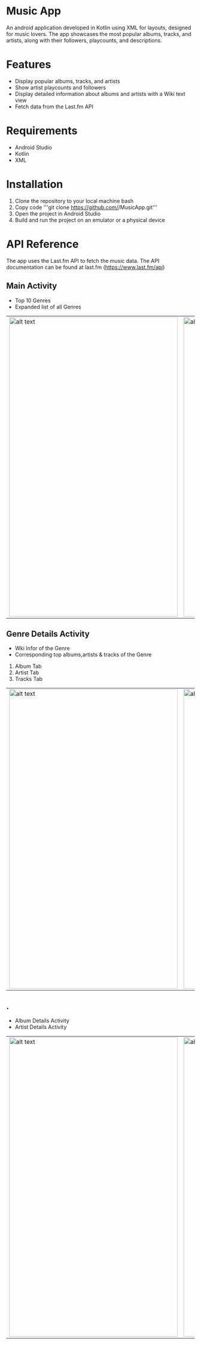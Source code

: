 # Music App
An android application developed in Kotlin using XML for layouts, designed for music lovers. The app showcases the most popular albums, tracks, and artists, along with their followers, playcounts, and descriptions.

# Features
- Display popular albums, tracks, and artists
- Show artist playcounts and followers
- Display detailed information about albums and artists with a Wiki text view
- Fetch data from the Last.fm API

# Requirements
* Android Studio
* Kotlin
* XML

# Installation
1. Clone the repository to your local machine
bash
2. Copy code
'''git clone https://github.com/<username>/MusicApp.git'''
3. Open the project in Android Studio
4. Build and run the project on an emulator or a physical device

# API Reference
The app uses the Last.fm API to fetch the music data.
The API documentation can be found at last.fm (https://www.last.fm/api)


## Main Activity
- Top 10 Genres
- Expanded list of all Genres

<table>
  <tr>
    <td>
      <img src="https://user-images.githubusercontent.com/90234695/216931822-3f2cba99-7ba2-4340-85ba-f2e38576e182.png" alt="alt text" width="450" height="800">
    </td>
    <td>
      <img src="https://user-images.githubusercontent.com/90234695/216931816-f4e6cb8e-e2bb-46ad-99bf-bbfdc6a12cd3.png" alt="alt text" width="450" height="800">
    </td>
  </tr>
</table>

## Genre Details Activity
- Wki Infor of the Genre
- Corresponding top albums,artists & tracks of the Genre

1. Album Tab
2. Artist Tab
3. Tracks Tab

<table>
  <tr>
    <td>
     <img src="https://user-images.githubusercontent.com/90234695/216931838-41774cf9-5c31-4e52-aad3-4d38ba3edfa7.png" alt="alt text" width="450" height="800">
    </td>
    <td>
    <img src="https://user-images.githubusercontent.com/90234695/216931834-f4829255-3a6c-464e-88b6-3d33fec4d217.png" alt="alt text" width="450" height="800">
    </td>
  </tr>
</table>


## .
- Album Details Activity
- Artist Details Activity

<table>
  <tr>
    <td>
      <img src="https://user-images.githubusercontent.com/90234695/216931827-1a8e5374-03eb-411f-bc9a-dcebebafe156.png" alt="alt text" width="450" height="800">
    </td>
    <td>
      <img src="https://user-images.githubusercontent.com/90234695/216931842-01e8e7e2-720b-47ff-abe3-440a2dba91b6.png" alt="alt text" width="450" height="800">
    </td>
  </tr>
</table>

